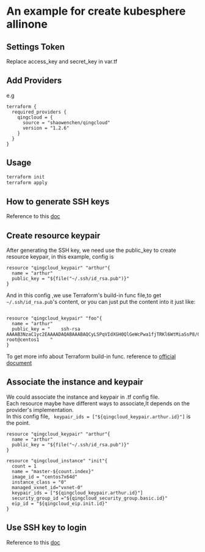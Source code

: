 # An example for create kubesphere allinone

## Settings Token

Replace access_key and secret_key in var.tf

## Add Providers

e.g 

```hcl
terraform {
  required_providers {
    qingcloud = {
      source = "shaowenchen/qingcloud"
      version = "1.2.6"
    }
  }
}
```

## Usage

```bash
terraform init
terraform apply
```

## How to generate SSH keys

Reference to this [doc](https://github.com/yunify/terraform-provider-qingcloud/blob/master/website/docs/r/keypair.html.markdown)

## Create resource keypair

After generating the SSH key, we need use the public_key to create resource keypair, in this example, config is

```hcl
resource "qingcloud_keypair" "arthur"{
  name = "arthur"
  public_key = "${file("~/.ssh/id_rsa.pub")}"
}
```
And in this config ,we use Terraform's build-in func file,to get `~/.ssh/id_rsa.pub`'s content, or you can just put the content into it just like:
```hcl

resource "qingcloud_keypair" "foo"{
  name = "arthur"
  public_key = "    ssh-rsa AAAAB3NzaC1yc2EAAAADAQABAAABAQCyLSPqVIdXGH0QlGeWcPwa1fjTRKl6WtMiaSsP8/GnwjakDSKILUCoNe1yIpiK8F0/gmL71xaDQyfl7k6aE+gn6lSLUjpDmucAF1luGg6l7CIN+6hCqY3YqlAI05Tqwu0PdLAwCbGwdHcaWfECcbROJk5D0zpCTHmissrrAxdOv72g9Ple8KJ6C7F1tz6wmG0zUeineguGjW/PvfZiBDWZ/CyXGPeMDJxv3lrIiLa/ShgnQOxFTdHJPCw+F0/XlSzlIzP3gfni1vXxJWvYjdE9ULo7Z1DLWgZ73FCbeAvX/0e9C9jwT21Qa5RUy4pSP8m4WXSJgw2f9IpY1vIJFSZP root@centos1    "
}
```

To get more info about Terraform build-in func. reference to [official document](https://www.terraform.io/docs/configuration/interpolation.html#built-in-functions
)
## Associate the instance and keypair

We could associate the instance and keypair in .tf config file.  
Each resource maybe have different ways to associate,It depends on the provider's implementation.  
In this config file, ` keypair_ids = ["${qingcloud_keypair.arthur.id}"]` is the point.  
```hcl
resource "qingcloud_keypair" "arthur"{
  name = "arthur"
  public_key = "${file("~/.ssh/id_rsa.pub")}"
}

resource "qingcloud_instance" "init"{
  count = 1
  name = "master-${count.index}"
  image_id = "centos7x64d"
  instance_class = "0"
  managed_vxnet_id="vxnet-0"
  keypair_ids = ["${qingcloud_keypair.arthur.id}"]
  security_group_id ="${qingcloud_security_group.basic.id}"
  eip_id = "${qingcloud_eip.init.id}"
}
```

## Use SSH key to login

Reference to this [doc](https://github.com/yunify/terraform-provider-qingcloud/blob/master/website/docs/r/keypair.html.markdown)
